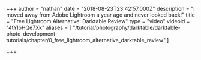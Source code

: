 +++
author = "nathan"
date = "2018-08-23T23:42:57.000Z"
description = "I moved away from Adobe Lightroom a year ago and never looked back!"
title = "Free Lightroom Alternative: Darktable Review"
type = "video"
videoid = "4tYIoHQe7Xk"
aliases = [ "/tutorial/photography/darktable/darktable-photo-development-tutorials/chapter/0_free_lightroom_alternative_darktable_review",]

+++